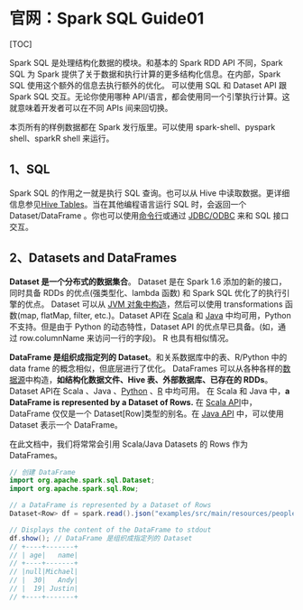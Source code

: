 # 官网：Spark SQL Guide01

[TOC]

Spark SQL 是处理结构化数据的模块。和基本的 Spark RDD API 不同，Spark SQL 为 Spark 提供了关于数据和执行计算的更多结构化信息。在内部，Spark SQL 使用这个额外的信息去执行额外的优化。 可以使用 SQL 和 Dataset API 跟 Spark SQL 交互。无论你使用哪种 API/语言，都会使用同一个引擎执行计算。这就意味着开发者可以在不同 APIs 间来回切换。

本页所有的样例数据都在 Spark 发行版里。可以使用 spark-shell、pyspark shell、sparkR shell 来运行。


## 1、SQL

Spark SQL 的作用之一就是执行 SQL 查询。也可以从 Hive 中读取数据。更详细信息参见[Hive Tables](http://spark.apache.org/docs/latest/sql-data-sources-hive-tables.html)。当在其他编程语言运行 SQL 时，会返回一个 Dataset/DataFrame 。你也可以使用[命令行](http://spark.apache.org/docs/latest/sql-distributed-sql-engine.html#running-the-spark-sql-cli)或通过 [JDBC/ODBC](http://spark.apache.org/docs/latest/sql-distributed-sql-engine.html#running-the-thrift-jdbcodbc-server) 来和 SQL 接口交互。

## 2、Datasets and DataFrames

**Dataset 是一个分布式的数据集合**。 Dataset 是在 Spark 1.6 添加的新的接口，同时具备 RDDs 的优点(强类型化、lambda 函数) 和 Spark SQL 优化了的执行引擎的优点。 Dataset 可以从 [ JVM 对象中构造](http://spark.apache.org/docs/latest/sql-getting-started.html#creating-datasets)，然后可以使用 transformations 函数(map, flatMap, filter, etc.)。Dataset API在 [Scala](http://spark.apache.org/docs/latest/api/scala/org/apache/spark/sql/Dataset.html) 和 [Java](http://spark.apache.org/docs/latest/api/java/index.html?org/apache/spark/sql/Dataset.html) 中均可用，Python 不支持。但是由于 Python 的动态特性，Dataset API 的优点早已具备。(如，通过 row.columnName 来访问一行的字段)。 R 也具有相似情况。

**DataFrame 是组织成指定列的 Dataset**。和关系数据库中的表、R/Python 中的 data frame 的概念相似，但底层进行了优化。 DataFrames 可以从各种各样的[数据源](http://spark.apache.org/docs/latest/sql-data-sources.html)中构造，**如结构化数据文件、Hive 表、外部数据库、已存在的 RDDs**。Dataset API在 Scala 、Java 、[Python](http://spark.apache.org/docs/latest/api/python/pyspark.sql.html#pyspark.sql.DataFrame) 、[R](http://spark.apache.org/docs/latest/api/R/index.html) 中均可用。 在 Scala 和 Java 中，**a DataFrame is represented by a Dataset of Rows.** 在 [Scala API](http://spark.apache.org/docs/latest/api/scala/org/apache/spark/sql/Dataset.html)中，DataFrame 仅仅是一个 Dataset[Row]类型的别名。在 [Java API](http://spark.apache.org/docs/latest/api/java/index.html?org/apache/spark/sql/Dataset.html) 中，可以使用 Dataset<Row> 表示一个 DataFrame。

在此文档中，我们将常常会引用 Scala/Java Datasets 的 Rows 作为 DataFrames。


```java
// 创建 DataFrame
import org.apache.spark.sql.Dataset;
import org.apache.spark.sql.Row;

// a DataFrame is represented by a Dataset of Rows 
Dataset<Row> df = spark.read().json("examples/src/main/resources/people.json");

// Displays the content of the DataFrame to stdout
df.show(); // DataFrame 是组织成指定列的 Dataset
// +----+-------+
// | age|   name|
// +----+-------+
// |null|Michael|
// |  30|   Andy|
// |  19| Justin|
// +----+-------+
```

